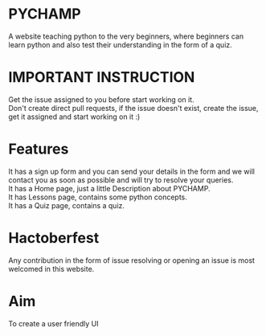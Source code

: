 # PYCHAMP
A website teaching python to the very beginners, where beginners can learn python and also test their understanding in the form of a quiz.

# IMPORTANT INSTRUCTION
Get the issue assigned to you before start working on it.<br>
Don't create direct pull requests, if the issue doesn't exist, create the issue, get it assigned and start working on it :)


# Features
It has a sign up form and you can send your details in the form and we will contact you as soon as possible and will try to resolve your queries.<br>
It has a Home page, just a little Description about PYCHAMP.<br>
It has Lessons page, contains some python concepts.<br>
It has a Quiz page, contains a quiz.

# Hactoberfest
Any contribution in the form of issue resolving or opening an issue is most welcomed in this website.

# Aim
To create a user friendly UI
